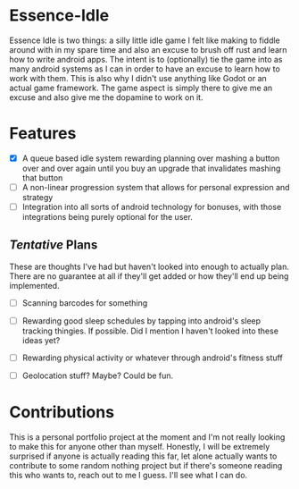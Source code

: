 # Essence-Idle

Essence Idle is two things: a silly little idle game I felt like making to fiddle around with in my spare time and also an excuse to brush off rust and learn how to write android apps. The intent is to (optionally) tie the game into as many android systems as I can in order to have an excuse to learn how to work with them. This is also why I didn't use anything like Godot or an actual game framework. The game aspect is simply there to give me an excuse and also give me the dopamine to work on it.

# Features
- [x] A queue based idle system rewarding planning over mashing a button over and over again until you buy an upgrade that invalidates mashing that button
- [ ] A non-linear progression system that allows for personal expression and strategy
- [ ] Integration into all sorts of android technology for bonuses, with those integrations being purely optional for the user. 

## *Tentative* Plans
These are thoughts I've had but haven't looked into enough to actually plan. There are no guarantee at all if they'll get added or how they'll end up being implemented. 

- [ ] Scanning barcodes for something
- [ ] Rewarding good sleep schedules by tapping into android's sleep tracking thingies. If possible. Did I mention I haven't looked into these ideas yet?
- [ ] Rewarding physical activity or whatever through android's fitness stuff
- [ ] Geolocation stuff? Maybe? Could be fun.


# Contributions
This is a personal portfolio project at the moment and I'm not really looking to make this for anyone other than myself. Honestly, I will be extremely surprised if anyone is actually reading this far, let alone actually wants to contribute to some random nothing project but if there's someone reading this who wants to, reach out to me I guess. I'll see what I can do.
